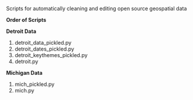 Scripts for automatically cleaning and editing open source geospatial data

<b>Order of Scripts</b>

<b>Detroit Data</b>

1. detroit_data_pickled.py
2. detroit_dates_pickled.py
3. detroit_keythemes_pickled.py
4. detroit.py

<b>Michigan Data</b>

1. mich_pickled.py
2. mich.py
